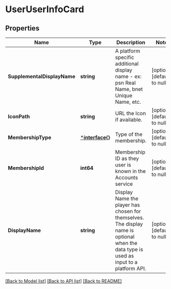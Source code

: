 # UserUserInfoCard

## Properties
Name | Type | Description | Notes
------------ | ------------- | ------------- | -------------
**SupplementalDisplayName** | **string** | A platform specific additional display name - ex: psn Real Name, bnet Unique Name, etc. | [optional] [default to null]
**IconPath** | **string** | URL the Icon if available. | [optional] [default to null]
**MembershipType** | [***interface{}**](interface{}.md) | Type of the membership. | [optional] [default to null]
**MembershipId** | **int64** | Membership ID as they user is known in the Accounts service | [optional] [default to null]
**DisplayName** | **string** | Display Name the player has chosen for themselves. The display name is optional when the data type is used as input to a platform API. | [optional] [default to null]

[[Back to Model list]](../README.md#documentation-for-models) [[Back to API list]](../README.md#documentation-for-api-endpoints) [[Back to README]](../README.md)


